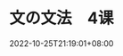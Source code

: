 ---
title: "文の文法　4课"
date: 2022-10-25T21:19:01+08:00
lastmod: 
tags: ["n2"]
summary: ""
draft: true
---